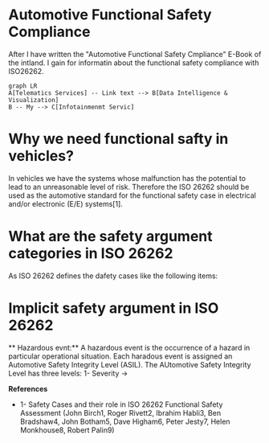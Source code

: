 # Automotive Functional Safety Compliance

After I have written the "Automotive Functional Safety Cmpliance" E-Book of the intland. I gain for informatin about the functional safety compliance with ISO26262.
```mermaid
graph LR
A[Telematics Services] -- Link text --> B[Data Intelligence & Visualization]
B -- My --> C[Infotainmenmt Servic]
```

# Why we need functional safty in vehicles?

In vehicles we have the systems whose malfunction has the potential to lead to an unreasonable level of risk. Therefore the ISO 26262 should be used as the automotive standard for the functional safety case in electrical and/or electronic (E/E) systems[1]. 


# What are the safety argument categories in ISO 26262

As ISO 26262 defines the dafety cases like the following items:



# Implicit safety argument in ISO 26262

** Hazardous evnt:** A hazardous event is the occurrence of a hazard in particular operational situation. Each haradous event is assigned an Automotive Safety Integrity Level (ASIL).
The AUtomotive Safety Integrity Level has three levels:
1- Severity -> 













**References**
- 1- Safety Cases and their role in ISO 26262 Functional Safety Assessment (John Birch1, Roger Rivett2, Ibrahim Habli3, Ben Bradshaw4, John Botham5, Dave
Higham6, Peter Jesty7, Helen Monkhouse8, Robert Palin9)
<!--stackedit_data:
eyJoaXN0b3J5IjpbMTU0ODMyMzA4NywtMTkzMTI3MzEwNSwtMT
EyNTQyMzY4Nyw3NzkyNzY0MTQsLTM0NjI3NjQ1Niw3OTU4MTYw
MTYsLTQ0MDg5NDQyOCwtOTMxMjc0MjY3LDM4ODMwMzA3OF19
-->